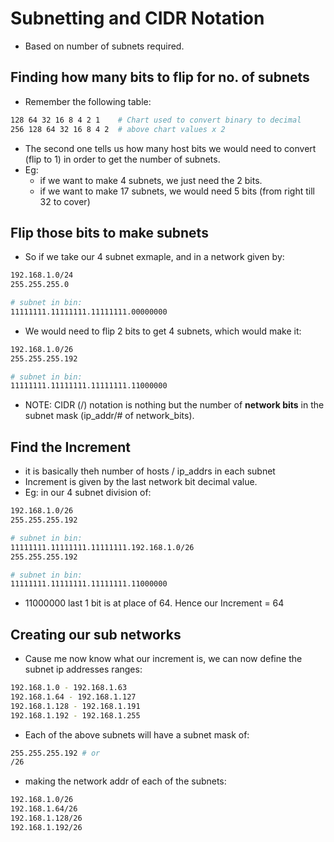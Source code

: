 # Subnetting and CIDR Notation

- Based on number of subnets required.

## Finding how many bits to flip for no. of subnets
- Remember the following table:
```bash
128 64 32 16 8 4 2 1    # Chart used to convert binary to decimal
256 128 64 32 16 8 4 2  # above chart values x 2
```
- The second one tells us how many host bits we would need to convert (flip to 1) in order to get the number of subnets.
- Eg:
    - if we want to make 4 subnets, we just need the 2 bits.
    - if we want to make 17 subnets, we would need 5 bits (from right till 32 to cover)

## Flip those bits to make subnets
- So if we take our 4 subnet exmaple, and in a network given by:
```bash
192.168.1.0/24
255.255.255.0

# subnet in bin:
11111111.11111111.11111111.00000000
```
- We would need to flip 2 bits to get 4 subnets, which would make it:
```bash
192.168.1.0/26
255.255.255.192

# subnet in bin:
11111111.11111111.11111111.11000000
```
- NOTE: CIDR (/) notation is nothing but the number of **network bits** in the subnet mask (ip_addr/# of network_bits).

## Find the Increment
- it is basically theh number of hosts / ip_addrs in each subnet
- Increment is given by the last network bit decimal value.
- Eg: in our 4 subnet division of:
```bash
192.168.1.0/26
255.255.255.192

# subnet in bin:
11111111.11111111.11111111.192.168.1.0/26
255.255.255.192

# subnet in bin:
11111111.11111111.11111111.11000000
```
- 11000000 last 1 bit is at place of 64. Hence our Increment = 64

## Creating our sub networks

- Cause me now know what our increment is, we can now define the subnet ip addresses ranges:
```bash
192.168.1.0 - 192.168.1.63
192.168.1.64 - 192.168.1.127
192.168.1.128 - 192.168.1.191
192.168.1.192 - 192.168.1.255
```
- Each of the above subnets will have a subnet mask of:
```bash
255.255.255.192 # or
/26
```
- making the network addr of each of the subnets:
```bash
192.168.1.0/26
192.168.1.64/26
192.168.1.128/26
192.168.1.192/26
```
